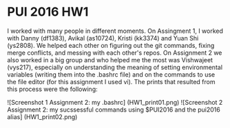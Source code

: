 # PUI 2016 HW1
I worked with many people in different moments. 
On Assingment 1, I worked with Danny (df1383), Avikal (as10724), Kristi (kk3374) and Yuan Shi (ys2808). We helped each other on figuring out the git commands, fixing merge conflicts, and messing with each other's repos.
On Assignment 2 we also worked in a big group and who helped me the most was Vishwajeet (vys217), especially on understanding the meaning of setting environmental variables (writing them into the .bashrc file) and on the commands to use the file editor (for this assignment I used vi).
The prints that resulted from this process were the following:

![Screenshot 1 Assignment 2: my .bashrc] (HW1_print01.png)
![Screenshot 2 Assignment 2: my sucssessful commands using $PUI2016 and the pui2016 alias] (HW1_print02.png)

